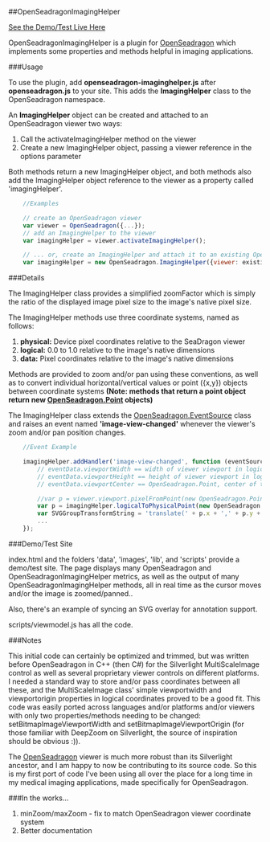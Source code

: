 ##OpenSeadragonImagingHelper

[See the Demo/Test Live Here](http://msalsbery.github.io/openseadragonimaginghelper/index.html)

OpenSeadragonImagingHelper is a plugin for [OpenSeadragon](https://github.com/openseadragon/openseadragon) 
which implements some properties and methods helpful in
imaging applications.

###Usage

To use the plugin, add **openseadragon-imaginghelper.js** after **openseadragon.js** to your site.
This adds the **ImagingHelper** class to the OpenSeadragon namespace.

An **ImagingHelper** object can be created and attached to an OpenSeadragon viewer two ways:


1. Call the activateImagingHelper method on the viewer
2. Create a new ImagingHelper object, passing a viewer reference in the options parameter

Both methods return a new ImagingHelper object, and both methods also add the ImagingHelper
object reference to the viewer as a property called 'imagingHelper'.

```javascript
    //Examples

    // create an OpenSeadragon viewer
    var viewer = OpenSeadragon({...});
    // add an ImagingHelper to the viewer
    var imagingHelper = viewer.activateImagingHelper();

    // ... or, create an ImagingHelper and attach it to an existing OpenSeadragon viewer
    var imagingHelper = new OpenSeadragon.ImagingHelper({viewer: existingviewer});
```

###Details

The ImagingHelper class provides a simplified zoomFactor which is simply the ratio
of the displayed image pixel size to the image's native pixel size.

The ImagingHelper methods use three coordinate systems,
named as follows:


1. **physical:** Device pixel coordinates relative to the SeaDragon viewer
2. **logical:**  0.0 to 1.0 relative to the image's native dimensions
3. **data:**     Pixel coordinates relative to the image's native dimensions

Methods are provided to zoom and/or pan using these conventions, as well as to convert
individual horizontal/vertical values or point ({x,y}) objects between coordinate systems 
**(Note: methods that return a point object return new [OpenSeadragon.Point](http://openseadragon.github.io/docs/symbols/OpenSeadragon.Point.html)
objects)**

The ImagingHelper class extends the [OpenSeadragon.EventSource](http://openseadragon.github.io/docs/symbols/OpenSeadragon.EventHandler.html) class and raises
an event named **'image-view-changed'** whenever the viewer's zoom and/or pan position changes.

```javascript
    //Event Example

    imagingHelper.addHandler('image-view-changed', function (eventSource, eventData) {
        // eventData.viewportWidth == width of viewer viewport in logical coordinates relative to image native size
        // eventData.viewportHeight == height of viewer viewport in logical coordinates relative to image native size
        // eventData.viewportCenter == OpenSeadragon.Point, center of the viewer viewport in logical coordinates relative to image

        //var p = viewer.viewport.pixelFromPoint(new OpenSeadragon.Point(0, 0), true);
        var p = imagingHelper.logicalToPhysicalPoint(new OpenSeadragon.Point(0, 0), true);
        var SVGGroupTransformString = 'translate(' + p.x + ',' + p.y + ') scale(' + imagingHelper.zoomFactor + ')';
        ...
    });
```

###Demo/Test Site

index.html and the folders 'data', 'images', 'lib', and 'scripts' provide a demo/test site.
The page displays many OpenSeadragon and OpenSeadragonImagingHelper metrics, as well as the output of many OpenSeadragonImagingHelper methods,
all in real time as the cursor moves and/or the image is zoomed/panned..

Also, there's an example of syncing an SVG overlay for annotation support.

scripts/viewmodel.js has all the code.  

###Notes

This initial code can certainly be optimized and trimmed, but was written before OpenSeadragon in C++ (then C#) for
the Silverlight MultiScaleImage control as well as several proprietary viewer controls on different platforms. 
I needed a standard way to store and/or pass coordinates between all these, and the MultiScaleImage class' simple viewportwidth and
viewportorigin properties in logical coordinates proved to be a good fit. This code was easily ported across languages and/or platforms
and/or viewers with only two properties/methods needing to be changed: setBitmapImageViewportWidth and setBitmapImageViewportOrigin
(for those familiar with DeepZoom on Silverlight, the source of inspiration should be obvious :)).

The [OpenSeadragon](https://github.com/openseadragon/openseadragon) viewer is much more robust than its Silverlight ancestor, and
I am happy to now be contributing to its source code.  So this is my first port of code I've been using all over the 
place for a long time in my medical imaging applications, made specifically for OpenSeadragon.

###In the works...


1. minZoom/maxZoom - fix to match OpenSeadragon viewer coordinate system
2. Better documentation

